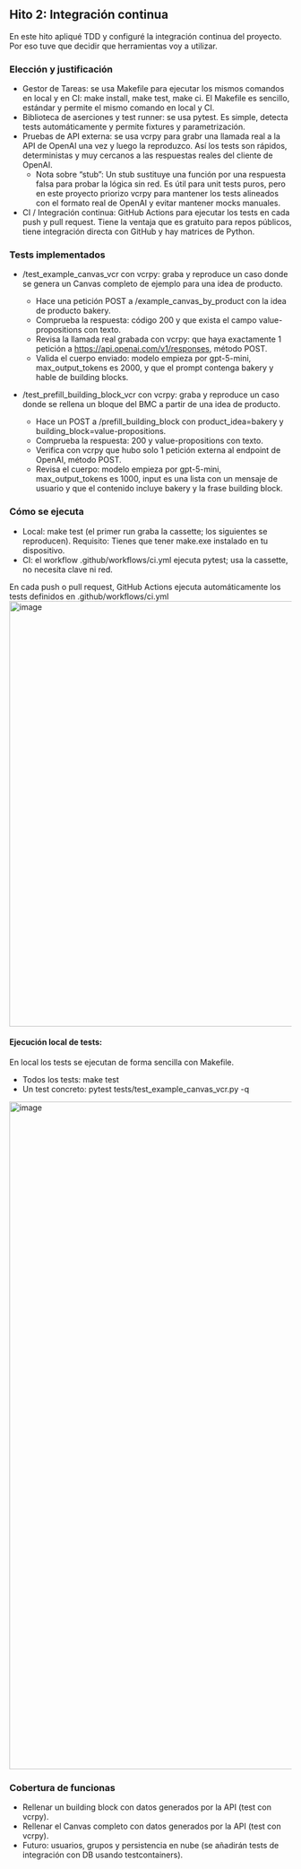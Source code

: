 ## Hito 2: Integración continua

En este hito apliqué TDD y configuré la integración continua del proyecto. Por eso tuve que decidir que herramientas voy a utilizar.
### Elección y justificación
- Gestor de Tareas: se usa Makefile para ejecutar los mismos comandos en local y en CI: make install, make test, make ci. El Makefile es sencillo, estándar y permite  el mismo comando en local y CI.
- Biblioteca de aserciones y test runner: se usa pytest. Es simple, detecta tests automáticamente y permite fixtures y parametrización.
- Pruebas de API externa: se usa vcrpy para grabr una llamada real a la API de OpenAI una vez y luego la reproduzco. Así los tests son rápidos, deterministas y muy cercanos a las respuestas reales del cliente de OpenAI.
  - Nota sobre “stub”: Un stub sustituye una función por una respuesta falsa para probar la lógica sin red. Es útil para unit tests puros, pero en este proyecto priorizo vcrpy para mantener los tests alineados con el formato real de OpenAI y evitar mantener mocks manuales.
- CI / Integración continua: GitHub Actions para ejecutar los tests en cada push y pull request. Tiene la ventaja que es gratuito para repos públicos, tiene integración directa con GitHub y hay matrices de Python.

### Tests implementados

- /test_example_canvas_vcr con vcrpy: graba y reproduce un caso donde se genera un Canvas completo de ejemplo para una idea de producto.
  - Hace una petición POST a /example_canvas_by_product con la idea de producto bakery.
  - Comprueba la respuesta: código 200 y que exista el campo value-propositions con texto.
  - Revisa la llamada real grabada con vcrpy: que haya exactamente 1 petición a https://api.openai.com/v1/responses, método POST.
  - Valida el cuerpo enviado: modelo empieza por gpt-5-mini, max_output_tokens es 2000, y que el prompt contenga bakery y hable de building blocks.
 
- /test_prefill_building_block_vcr con vcrpy: graba y reproduce un caso donde se rellena un bloque del BMC a partir de una idea de producto.
  - Hace un POST a /prefill_building_block con product_idea=bakery y building_block=value-propositions.
  - Comprueba la respuesta: 200 y value-propositions con texto.
  - Verifica con vcrpy que hubo solo 1 petición externa al endpoint de OpenAI, método POST.
  - Revisa el cuerpo: modelo empieza por gpt-5-mini, max_output_tokens es 1000, input es una lista con un mensaje de usuario y que el contenido incluye bakery y la frase building block.

### Cómo se ejecuta
- Local: make test (el primer run graba la cassette; los siguientes se reproducen). Requisito: Tienes que tener make.exe instalado en tu dispositivo.
- CI: el workflow .github/workflows/ci.yml ejecuta pytest; usa la cassette, no necesita clave ni red.

En cada push o pull request, GitHub Actions ejecuta automáticamente los tests definidos en .github/workflows/ci.yml
<img width="2153" height="759" alt="image" src="https://github.com/user-attachments/assets/8d92bf92-97b2-4618-92e1-c27f468673b8" />

#### Ejecución local de tests:
En local los tests se ejecutan de forma sencilla con Makefile.
- Todos los tests: make test
- Un test concreto: pytest tests/test_example_canvas_vcr.py -q
<img width="2159" height="1191" alt="image" src="https://github.com/user-attachments/assets/48b523ea-204d-4df1-a30f-356faca68730" />

### Cobertura de funcionas
- Rellenar un building block con datos generados por la API (test con vcrpy).
- Rellenar el Canvas completo con datos generados por la API (test con vcrpy).
- Futuro: usuarios, grupos y persistencia en nube (se añadirán tests de integración con DB usando testcontainers).




